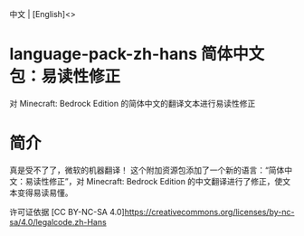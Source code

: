 中文 | [English]<>
# language-pack-zh-hans 简体中文包：易读性修正
对 Minecraft: Bedrock Edition 的简体中文的翻译文本进行易读性修正

# 简介
真是受不了了，微软的机器翻译！
这个附加资源包添加了一个新的语言：“简体中文：易读性修正”，对 Minecraft: Bedrock Edition 的中文翻译进行了修正，使文本变得易读易懂。

许可证依据 [CC BY-NC-SA 4.0]<https://creativecommons.org/licenses/by-nc-sa/4.0/legalcode.zh-Hans>